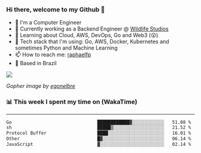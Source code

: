 ### Hi there, welcome to my Github 👋

- 📖 I'm a Computer Engineer
- 🔭 Currently working as a Backend Engineer @ [Wildlife Studios](https://wildlifestudios.com/)
- 🌱 Learning about Cloud, AWS, DevOps, Go and Web3 (😲)
- 🚀 Tech stack that I'm using: Go, AWS, Docker, Kubernetes and sometimes Python and Machine Learning
- 📫 How to reach me: [raphaelfp](https://linkedin.com/in/raphaelfp)
- 🏡 Based in Brazil

![](https://github.com/raphaelfp/gophers/blob/master/.thumb/animation/morning-coffee-3x.gif)

*Gopher image by [egonelbre](https://github.com/egonelbre/)*

### 📊 This week I spent my time on (WakaTime)

---

<!--START_SECTION:waka-->

```txt
Go                                ████████████▓░░░░░░░░░░░░   51.08 %
sh                                █████▒░░░░░░░░░░░░░░░░░░░   21.52 %
Protocol Buffer                   ████░░░░░░░░░░░░░░░░░░░░░   16.01 %
Other                             █▓░░░░░░░░░░░░░░░░░░░░░░░   06.14 %
JavaScript                        ▓░░░░░░░░░░░░░░░░░░░░░░░░   02.14 %
```

<!--END_SECTION:waka-->
